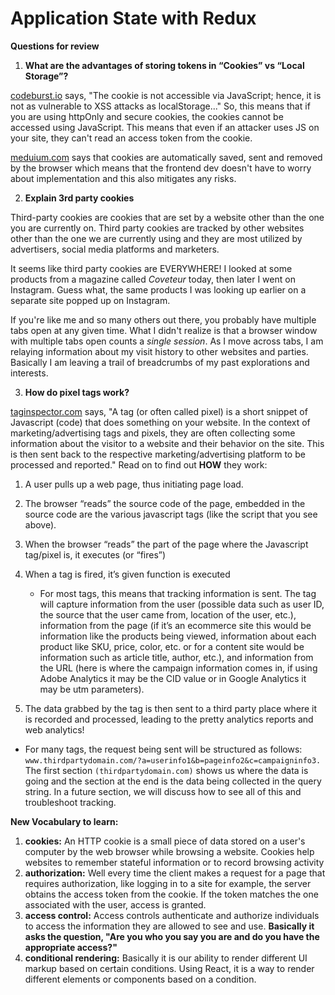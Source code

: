 # Application State with Redux

**Questions for review**

1. **What are the advantages of storing tokens in “Cookies” vs “Local Storage”?**

[codeburst.io](https://codeburst.io/localstorage-vs-cookies-all-you-need-to-know-about-storing-jwt-tokens-securely-in-the-front-end-70dc0a9b3ad3) says, "The cookie is not accessible via JavaScript; hence, it is not as vulnerable to XSS attacks as localStorage..."
So, this means that if you are using httpOnly and secure cookies, the cookies cannot be accessed using JavaScript. This means that even if an attacker uses JS on your site, they can't read an access token from the cookie.

[meduium.com](https://supertokens.io/blog/cookies-vs-localstorage-for-sessions-everything-you-need-to-know) says that cookies are automatically saved, sent and removed by the browser which means that the frontend dev doesn't have to worry about implementation and this also mitigates any risks.

   
2. **Explain 3rd party cookies**

Third-party cookies are cookies that are set by a website other than the one you are currently on. Third party cookies are tracked by other websites other than the one we are currently using and they are most utilized by advertisers, social media platforms and marketers.

It seems like third party cookies are EVERYWHERE! I looked at some products from a magazine called *Coveteur* today, then later I went on Instagram. Guess what, the same products I was looking up earlier on a separate site popped up on Instagram.

If you're like me and so many others out there, you probably have multiple tabs open at any given time. What I didn't realize is that a browser window with multiple tabs open counts a *single session*.  As I move across tabs, I am  relaying information about my visit history to other websites and parties. Basically I am leaving a trail of breadcrumbs of my past explorations and interests.
   
3. **How do pixel tags work?**
   
[taginspector.com](https://taginspector.com/articles/marketing-tags-and-pixels-form-and-function/) says, "A tag (or often called pixel) is a short snippet of Javascript (code) that does something on your website. In the context of marketing/advertising tags and pixels, they are often collecting some information about the visitor to a website and their behavior on the site. This is then sent back to the respective marketing/advertising platform to be processed and reported." Read on to find out **HOW** they work:

1. A user pulls up a web page, thus initiating page load.
   
2. The browser “reads” the source code of the page, embedded in the source code are the various javascript tags (like the script that you see above).

3. When the browser “reads” the part of the page where the Javascript tag/pixel is, it executes (or “fires”)
   
4. When a tag is fired, it’s given function is executed
   - For most tags, this means that tracking information is sent. The tag will capture information from the user (possible data such as user ID, the source that the user came from, location of the user, etc.), information from the page (if it’s an ecommerce site this would be information like the products being viewed, information about each product like SKU, price, color, etc. or for a content site would be information such as article title, author, etc.), and information from the URL (here is where the campaign information comes in, if using Adobe Analytics it may be the CID value or in Google Analytics it may be utm parameters).

5. The data grabbed by the tag is then sent to a third party place where it is recorded and processed, leading to the pretty analytics reports and web analytics!
  - For many tags, the request being sent will be structured as follows: `www.thirdpartydomain.com/?a=userinfo1&b=pageinfo2&c=campaigninfo3.` The first section `(thirdpartydomain.com)` shows us where the data is going and the section at the end is the data being collected in the query string. In a future section, we will discuss how to see all of this and troubleshoot tracking.

**New Vocabulary to learn:**

1. **cookies:** An HTTP cookie is a small piece of data stored on a user's computer by the web browser while browsing a website. Cookies help websites to remember stateful information or to record browsing activity
2. **authorization:** Well every time the client makes a request for a page that requires authorization, like logging in to a site for example,  the server obtains the access token from the cookie. If the token matches the one associated with the user, access is granted.
3. **access control:** Access controls authenticate and authorize individuals to access the information they are allowed to see and use. **Basically it asks the question, "Are you who you say you are and do you have the appropriate access?"**
4. **conditional rendering:** Basically it is our ability to render different UI markup based on certain conditions. Using React, it is a way to render different elements or components based on a condition.
